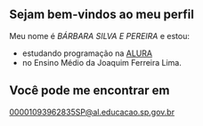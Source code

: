 ## Sejam bem-vindos ao meu perfil

Meu nome é _BÁRBARA SILVA E PEREIRA_ e estou:
- estudando programação na [ALURA](www.alurastart.com.br)
- no Ensino Médio da Joaquim Ferreira Lima.

## Você pode me encontrar em
00001093962835SP@al.educacao.sp.gov.br

![]()
